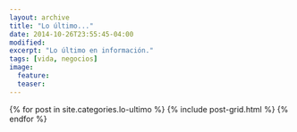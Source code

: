 ```yaml
---
layout: archive
title: "Lo último..."
date: 2014-10-26T23:55:45-04:00
modified:
excerpt: "Lo último en información."
tags: [vida, negocios]
image:
  feature:
  teaser:
---
```


<div class="tiles">
{% for post in site.categories.lo-ultimo %}
  {% include post-grid.html %}
{% endfor %}
</div><!-- /.tiles -->